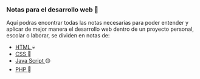 ### Notas para el desarrollo web :notebook:

Aquí podras encontrar todas las notas necesarias para poder entender y aplicar de mejor manera el desarrollo web dentro de un proyecto personal, escolar o laborar, se dividen en notas de:
  - <a href = "/Notas/html.txt"> HTML </a> :skull:
  - <a href = "/Notas/css.txt"> CSS </a> :art:
  - <a href = "/Notas/js.txt"> Java Script </a> :yellow_circle:
  - <a href = "/Notas/php.txt"> PHP </a> :elephant:

